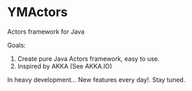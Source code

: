 # YMActors
Actors framework for Java

Goals:

1. Create pure Java Actors framework, easy to use.
2. Inspired by AKKA (See AKKA.IO)

In heavy development... New features every day!.  Stay tuned.
